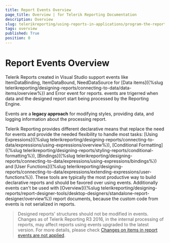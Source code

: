 ```yaml
---
title: Report Events Overview
page_title: Overview | for Telerik Reporting Documentation
description: Overview
slug: telerikreporting/using-reports-in-applications/program-the-report-definition/report-events/overview
tags: overview
published: True
position: 0
---
```


# Report Events Overview



Telerik Reports created in Visual Studio support events like ItemDataBinding, ItemDataBound,         NeedDataSource for [Data items]({%slug telerikreporting/designing-reports/connecting-to-data/data-items/overview%}) and Error event for reports.         events are trigerred when data and the designed report start being processed by the Reporting Engine.       

Events are a __legacy approach__  for modifying styles, providing data, and logging information about the processing report.         

Telerik Reporting provides different declarative means that replace the need for events           and provide the needed flexibility to handle most tasks:           [Using Expressions]({%slug telerikreporting/designing-reports/connecting-to-data/expressions/using-expressions/overview%}),           [Conditional Formatting]({%slug telerikreporting/designing-reports/styling-reports/conditional-formatting%}),           [Bindings]({%slug telerikreporting/designing-reports/connecting-to-data/expressions/using-expressions/bindings%}) and           [User Functions]({%slug telerikreporting/designing-reports/connecting-to-data/expressions/extending-expressions/user-functions%}).           These tools are typically the most productive way to build declarative reports and           should be favored over using events. Additionally events can't be used with           [Overview]({%slug telerikreporting/designing-reports/report-designer-tools/desktop-designers/standalone-report-designer/overview%}) report documents,           because the custom code from events is not serialized in reports.         

> Designed reports' structures should not be modified in events. Changes as of Telerik Reporting R3 2016,             in the internal processing of reports,             may affect reports using events upgraded to the latest version. For more details, please check  [Changes on items in report events are not applied](http://www.telerik.com/support/kb/reporting/details/changes-on-items-in-report-events-are-not-applied).

